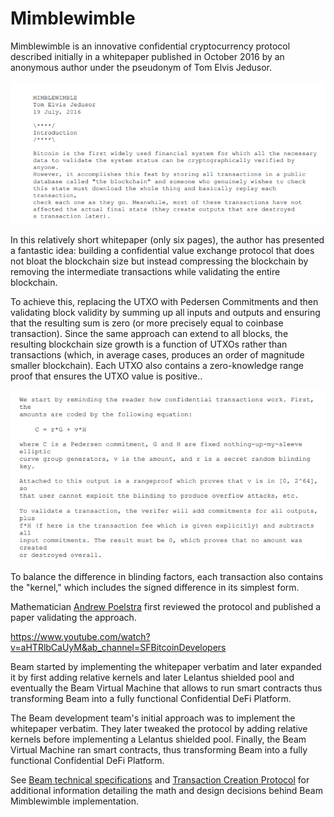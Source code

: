 # Mimblewimble

Mimblewimble is an innovative confidential cryptocurrency protocol described initially in a whitepaper published in October 2016 by an anonymous author under the pseudonym of Tom Elvis Jedusor.

![Screenshot of MW whitepaper as it was published](../.gitbook/assets/MW.PNG)

In this relatively short whitepaper (only six pages), the author has presented a fantastic idea: building a confidential value exchange protocol that does not bloat the blockchain size but instead compressing the blockchain by removing the intermediate transactions while validating the entire blockchain.

To achieve this, replacing the UTXO with Pedersen Commitments and then validating block validity by summing up all inputs and outputs and ensuring that the resulting sum is zero (or more precisely equal to coinbase transaction). Since the same approach can extend to all blocks, the resulting blockchain size growth is a function of UTXOs rather than transactions (which, in average cases, produces an order of magnitude smaller blockchain). Each UTXO also contains a zero-knowledge range proof that ensures the UTXO value is positive..

![Explanation of the UTXO structure using Pedersen Commitments](../.gitbook/assets/mw2.PNG)

To balance the difference in blinding factors, each transaction also contains the "kernel," which includes the signed difference in its simplest form.

Mathematician [Andrew Poelstra](https://www.linkedin.com/in/andrew-poelstra-958a75106/) first reviewed the protocol and published a paper validating the approach.

https://www.youtube.com/watch?v=aHTRlbCaUyM&ab_channel=SFBitcoinDevelopers



Beam started by implementing the whitepaper verbatim and later expanded it by first adding relative kernels and later Lelantus shielded pool and eventually the Beam Virtual Machine that allows to run smart contracts thus transforming Beam into a fully functional Confidential DeFi Platform.

The Beam development team's initial approach was to implement the whitepaper verbatim. They later tweaked the protocol by adding relative kernels before implementing a Lelantus shielded pool. Finally, the Beam Virtual Machine ran smart contracts, thus transforming Beam into a fully functional Confidential DeFi Platform.

See [Beam technical specifications](https://github.com/BeamMW/beam/wiki/Beam-Technical-Specifications) and [Transaction Creation Protocol](https://github.com/BeamMW/beam/wiki/Transaction-creation-protocol) for additional information detailing the math and design decisions behind Beam Mimblewimble implementation.

####

####
